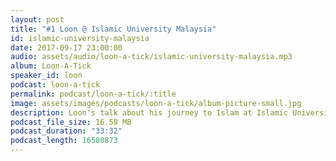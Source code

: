 ```yaml
---
layout: post
title: "#1 Loon @ Islamic University Malaysia"
id: islamic-university-malaysia
date: 2017-09-17 23:00:00
audio: assets/audio/loon-a-tick/islamic-university-malaysia.mp3
album: Loon-A-Tick
speaker_id: loon
podcast: loon-a-tick
permalink: podcast/loon-a-tick/:title
image: assets/images/podcasts/loon-a-tick/album-picture-small.jpg
description: Loon's talk about his journey to Islam at Islamic University Malaysia.
podcast_file_size: 16.58 MB
podcast_duration: "33:32"
podcast_length: 16580873
---
```

